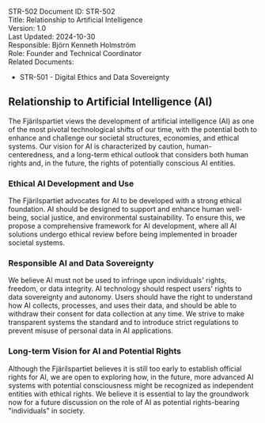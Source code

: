 STR-502
Document ID: STR-502  
Title: Relationship to Artificial Intelligence  
Version: 1.0  
Last Updated: 2024-10-30  
Responsible: Björn Kenneth Holmström  
Role: Founder and Technical Coordinator  
Related Documents:  
- STR-501 - Digital Ethics and Data Sovereignty  

## **Relationship to Artificial Intelligence (AI)**

The Fjärilspartiet views the development of artificial intelligence (AI) as one of the most pivotal technological shifts of our time, with the potential both to enhance and challenge our societal structures, economies, and ethical systems. Our vision for AI is characterized by caution, human-centeredness, and a long-term ethical outlook that considers both human rights and, in the future, the rights of potentially conscious AI entities.

### **Ethical AI Development and Use**

The Fjärilspartiet advocates for AI to be developed with a strong ethical foundation. AI should be designed to support and enhance human well-being, social justice, and environmental sustainability. To ensure this, we propose a comprehensive framework for AI development, where all AI solutions undergo ethical review before being implemented in broader societal systems.

### **Responsible AI and Data Sovereignty**

We believe AI must not be used to infringe upon individuals' rights, freedom, or data integrity. AI technology should respect users' rights to data sovereignty and autonomy. Users should have the right to understand how AI collects, processes, and uses their data, and should be able to withdraw their consent for data collection at any time. We strive to make transparent systems the standard and to introduce strict regulations to prevent misuse of personal data in AI applications.

### **Long-term Vision for AI and Potential Rights**

Although the Fjärilspartiet believes it is still too early to establish official rights for AI, we are open to exploring how, in the future, more advanced AI systems with potential consciousness might be recognized as independent entities with ethical rights. We believe it is essential to lay the groundwork now for a future discussion on the role of AI as potential rights-bearing "individuals" in society.
